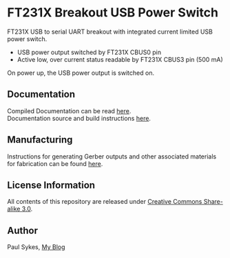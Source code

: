 FT231X Breakout USB Power Switch
=====================================
FT231X USB to serial UART breakout with integrated current limited USB power switch.

- USB power output switched by FT231X CBUS0 pin
- Active low, over current status readable by FT231X CBUS3 pin (500 mA)

On power up, the USB power output is switched on.

Documentation
-------------
Compiled Documentation can be read [here](https://paulsykes.me/ft231x_breakout_usb_power_switch).  
Documentation source and build instructions [here](docsrc).

Manufacturing
-------------
Instructions for generating Gerber outputs and other associated materials for fabrication can be found [here](hardware/kicad/ft231x_breakout_usb_power_switch).

License Information
-------------------
All contents of this repository are released under [Creative Commons Share-alike 3.0](http://creativecommons.org/licenses/by-sa/3.0/).

Author
------
Paul Sykes, [My Blog](https://www.paulsykes.me)
